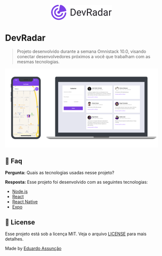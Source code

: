 <p align="center">
   <img src=".github/logo.svg"width="200" />
</p>

# DevRadar

> Projeto desenvolvido durante a semana Omnistack 10.0, visando conectar desenvolvedores próximos a você que trabalham com as mesmas tecnologias.

<p align="center">
   <img src=".github/preview.png"/>
</p>

## :postbox: Faq

**Pergunta:** Quais as tecnologias usadas nesse projeto?

**Resposta:** Esse projeto foi desenvolvido com as seguintes tecnologias:

- [Node.js](https://nodejs.org/en/)
- [React](https://reactjs.org)
- [React Native](https://facebook.github.io/react-native/)
- [Expo](https://expo.io/)

## :closed_book: License

Esse projeto está sob a licença MIT. Veja o arquivo [LICENSE](LICENSE.md) para mais detalhes.

Made by [Eduardo Assunção](https://github.com/cunhaedu)
